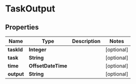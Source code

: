 

# TaskOutput


## Properties

| Name | Type | Description | Notes |
|------------ | ------------- | ------------- | -------------|
|**taskId** | **Integer** |  |  [optional] |
|**task** | **String** |  |  [optional] |
|**time** | **OffsetDateTime** |  |  [optional] |
|**output** | **String** |  |  [optional] |



